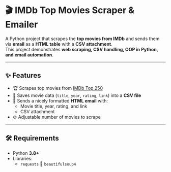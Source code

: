 # 🎬 IMDb Top Movies Scraper & Emailer

A Python project that scrapes the **top movies from IMDb** and sends them via **email** as a **HTML table** with a **CSV attachment**.  
This project demonstrates **web scraping, CSV handling, OOP in Python, and email automation**.

---

## ✨ Features
- 🏆 Scrapes top movies from [IMDb Top 250](https://www.imdb.com/chart/top/)
- 💾 Saves movie data (`title`, `year`, `rating`, `link`) into a **CSV file**
- 📧 Sends a nicely formatted **HTML email** with:
  - Movie title, year, rating, and link
  - CSV attachment
- ⚙️ Adjustable number of movies to scrape

---

## 🛠️ Requirements
- Python **3.8+**
- Libraries:
  - `requests` 🔹 `beautifulsoup4`
